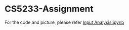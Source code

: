 # CS5233-Assignment

For the code and picture, please refer [Input Analysis.ipynb](https://github.com/lipeiru0329/CS5233-Assignment/blob/master/Input%20Analysis.ipynb) 

